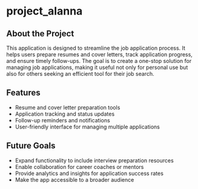 # project_alanna

## About the Project

This application is designed to streamline the job application process. It helps users prepare resumes and cover letters, track application progress, and ensure timely follow-ups. The goal is to create a one-stop solution for managing job applications, making it useful not only for personal use but also for others seeking an efficient tool for their job search.

## Features

- Resume and cover letter preparation tools
- Application tracking and status updates
- Follow-up reminders and notifications
- User-friendly interface for managing multiple applications

## Future Goals

- Expand functionality to include interview preparation resources
- Enable collaboration for career coaches or mentors
- Provide analytics and insights for application success rates
- Make the app accessible to a broader audience